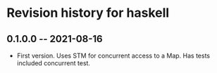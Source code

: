 # Revision history for haskell

## 0.1.0.0 -- 2021-08-16

* First version. Uses STM for concurrent access to a Map. Has tests included concurrent test.
